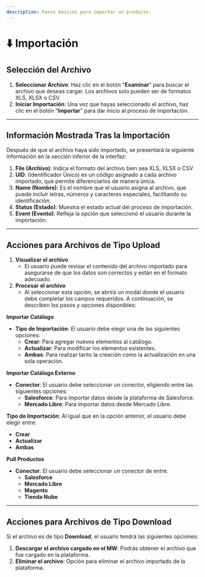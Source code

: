 ```yaml
---
description: Pasos básicos para importar un producto.
---
```


# ⬇️ Importación&#x20;

## &#x20;**Selección del Archivo**

1. **Seleccionar Archivo**: Haz clic en el botón “**Examinar**” para buscar el archivo que deseas cargar. Los archivos solo pueden ser de formatos XLS, XLSX o CSV.
2. **Iniciar Importación**: Una vez que hayas seleccionado el archivo, haz clic en el botón “**Importar**” para dar inicio al proceso de importación.

***

## &#x20;**Información Mostrada Tras la Importación**

Después de que el archivo haya sido importado, se presentará la siguiente información en la sección inferior de la interfaz:

1. **File (Archivo)**: Indica el formato del archivo bien sea XLS, XLSX o CSV
2. **UID**: (Identificador Único) es un código asignado a cada archivo importado, que permite diferenciarlos de manera única.
3. **Name (Nombre)**: Es el nombre que el usuario asigna al archivo, que puede incluir letras, números y caracteres especiales, facilitando su identificación.
4. **Status (Estado)**: Muestra el estado actual del proceso de importación.
5. **Event (Evento)**: Refleja la opción que seleccionó el usuario durante la importación.

***

## Acciones para Archivos de Tipo Upload

1. **Visualizar el archivo**
   * El usuario puede revisar el contenido del archivo importado para asegurarse de que los datos son correctos y están en el formato adecuado.
2. **Procesar el archivo**
   * Al seleccionar esta opción, se abrirá un modal donde el usuario debe completar los campos requeridos. A continuación, se describen los pasos y opciones disponibles:

**Importar Catálogo**

* **Tipo de Importación**: El usuario debe elegir una de las siguientes opciones:
  * **Crear**: Para agregar nuevos elementos al catálogo.
  * **Actualizar**: Para modificar los elementos existentes.
  * **Ambas**: Para realizar tanto la creación como la actualización en una sola operación.

**Importar Catálogo Externo**

* **Conector**: El usuario debe seleccionar un conector, eligiendo entre las siguientes opciones:
  * **Salesforce**: Para importar datos desde la plataforma de Salesforce.
  * **Mercado Libre**: Para importar datos desde Mercado Libre.

**Tipo de Importación**: Al igual que en la opción anterior, el usuario debe elegir entre:

* **Crear**
* **Actualizar**
* **Ambas**

**Pull Productos**

* **Conector**: El usuario debe seleccionar un conector de entre:
  * **Salesforce**
  * **Mercado Libre**
  * **Magento**
  * **Tienda Nube**

***

## **Acciones para Archivos de Tipo Download**

Si el archivo es de tipo **Download**, el usuario tendrá las siguientes opciones:

1. **Descargar el archivo cargado en el MW**: Podrás obtener el archivo que fue cargado en la plataforma.
2. **Eliminar el archivo**: Opción para eliminar el archivo importado de la plataforma.
